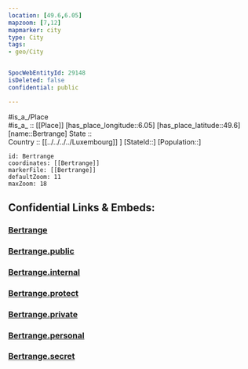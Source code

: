 ```yaml
---
location: [49.6,6.05] 
mapzoom: [7,12] 
mapmarker: city 
type: City
tags:
- geo/City


SpocWebEntityId: 29148
isDeleted: false
confidential: public

---
```

#is_a_/Place  
#is_a_ :: [[Place]] 
[has_place_longitude::6.05] 
[has_place_latitude::49.6] 
[name::Bertrange] 
State ::  
Country :: [[../../../../Luxembourg]] ] 
[StateId::] 
[Population::] 



```leaflet
id: Bertrange
coordinates: [[Bertrange]] 
markerFile: [[Bertrange]] 
defaultZoom: 11 
maxZoom: 18
```


## Confidential Links & Embeds: 

### [Bertrange](/_Standards/Earth/Continent/Europe/Europe~West/Luxembourg/City/Bertrange.md) 

### [Bertrange.public](/_public/Earth/Continent/Europe/Europe~West/Luxembourg/City/Bertrange.public.md) 

### [Bertrange.internal](/_internal/Earth/Continent/Europe/Europe~West/Luxembourg/City/Bertrange.internal.md) 

### [Bertrange.protect](/_protect/Earth/Continent/Europe/Europe~West/Luxembourg/City/Bertrange.protect.md) 

### [Bertrange.private](/_private/Earth/Continent/Europe/Europe~West/Luxembourg/City/Bertrange.private.md) 

### [Bertrange.personal](/_personal/Earth/Continent/Europe/Europe~West/Luxembourg/City/Bertrange.personal.md) 

### [Bertrange.secret](/_secret/Earth/Continent/Europe/Europe~West/Luxembourg/City/Bertrange.secret.md)


